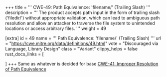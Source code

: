+++
title = '''
CWE-49: Path Equivalence: 'filename/' (Trailing Slash)
'''
description	= '''
The product accepts path input in the form of trailing slash ('filedir/') without appropriate validation, which can lead to ambiguous path resolution and allow an attacker to traverse the file system to unintended locations or access arbitrary files.
'''
weight = 49

[extra]
id = 49
name = '''
Path Equivalence: 'filename/' (Trailing Slash)
'''
url = "https://cwe.mitre.org/data/definitions/49.html"
vote = "Discouraged via Language, Library Design"
class = "Variant"
clippy_helps = false
rust_docs_links = [

]
+++
Same as whatever is decided for base [CWE-41: Improper Resolution of Path Equivalence](/rust-are-we-secure-yet/cwes/cwe-41)
